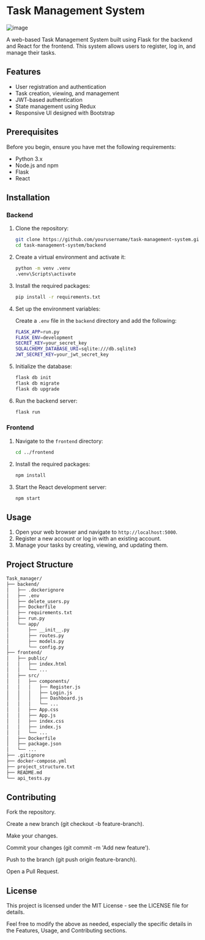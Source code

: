 # Task Management System

![image](https://github.com/bright789/Task_manager/assets/22407572/43aba94d-628a-4d1c-ad19-119438b29801)

A web-based Task Management System built using Flask for the backend and React for the frontend. This system allows users to register, log in, and manage their tasks.

## Features

- User registration and authentication
- Task creation, viewing, and management
- JWT-based authentication
- State management using Redux
- Responsive UI designed with Bootstrap

## Prerequisites

Before you begin, ensure you have met the following requirements:

- Python 3.x
- Node.js and npm
- Flask
- React

## Installation

### Backend

1. Clone the repository:

    ```sh
    git clone https://github.com/yourusername/task-management-system.git
    cd task-management-system/backend
    ```

2. Create a virtual environment and activate it:

    ```sh
    python -m venv .venv
    .venv\Scripts\activate
    ```

3. Install the required packages:

    ```sh
    pip install -r requirements.txt
    ```

4. Set up the environment variables:

    Create a `.env` file in the `backend` directory and add the following:

    ```sh
    FLASK_APP=run.py
    FLASK_ENV=development
    SECRET_KEY=your_secret_key
    SQLALCHEMY_DATABASE_URI=sqlite:///db.sqlite3
    JWT_SECRET_KEY=your_jwt_secret_key
    ```

5. Initialize the database:

    ```sh
    flask db init
    flask db migrate
    flask db upgrade
    ```

6. Run the backend server:

    ```sh
    flask run
    ```

### Frontend

1. Navigate to the `frontend` directory:

    ```sh
    cd ../frontend
    ```

2. Install the required packages:

    ```sh
    npm install
    ```

3. Start the React development server:

    ```sh
    npm start
    ```

## Usage

1. Open your web browser and navigate to `http://localhost:5000`.
2. Register a new account or log in with an existing account.
3. Manage your tasks by creating, viewing, and updating them.

## Project Structure

```sh
Task_manager/
├── backend/
│   ├── .dockerignore
│   ├── .env
│   ├── delete_users.py
│   ├── Dockerfile
│   ├── requirements.txt
│   ├── run.py
│   └── app/
│       ├── __init__.py
│       ├── routes.py
│       ├── models.py
│       └── config.py
├── frontend/
│   ├── public/
│   │   ├── index.html
│   │   └── ...
│   ├── src/
│   │   ├── components/
│   │   │   ├── Register.js
│   │   │   ├── Login.js
│   │   │   ├── Dashboard.js
│   │   │   └── ...
│   │   ├── App.css
│   │   ├── App.js
│   │   ├── index.css
│   │   ├── index.js
│   │   └── ...
│   ├── Dockerfile
│   ├── package.json
│   └── ...
├── .gitignore
├── docker-compose.yml
├── project_structure.txt
├── README.md
└── api_tests.py
```
## Contributing
Fork the repository.

Create a new branch (git checkout -b feature-branch).

Make your changes.

Commit your changes (git commit -m 'Add new feature').

Push to the branch (git push origin feature-branch).

Open a Pull Request.

## License
This project is licensed under the MIT License - see the LICENSE file for details.

Feel free to modify the above as needed, especially the specific details in the Features, Usage, and Contributing sections.
